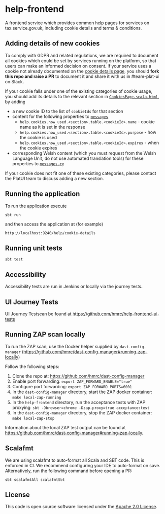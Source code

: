 help-frontend
=============

A frontend service which provides common help pages for services on tax.service.gov.uk,
including cookie details and terms & conditions.

## Adding details of new cookies
To comply with GDPR and related regulations, we are required to document all cookies which
could be set by services running on the platform, so that users can make an informed decision on consent.
If your service uses a cookie not already documented on the [cookie details page](https://www.tax.service.gov.uk/help/cookie-details),
you should **fork this repo and raise a PR** to document it and share it with us in #team-plat-ui on Slack.

If your cookie falls under one of the existing categories of cookie usage,
you should add its details to the relevant section in [`CookiesPage.scala.html`](app/uk/gov/hmrc/helpfrontend/views/CookiesPage.scala.html),
by adding
* a new cookie ID to the list of `cookieIds` for that section
* content for the following properties to [`messages`](conf/messages)
  * `help.cookies.how_used.<section>.table.<cookieId>.name` - cookie name as it is set in the response
  * `help.cookies.how_used.<section>.table.<cookieId>.purpose` - how the cookie is used
  * `help.cookies.how_used.<section>.table.<cookieId>.expires` - when the cookie expires
* corresponding Welsh content (which you must request from the Welsh Language Unit, do not use automated translation tools) for these properties to [`messages.cy`](conf/messages.cy)

If your cookie does not fit one of these existing categories, please contact the PlatUI team to discuss adding a new section.

## Running the application

To run the application execute
```
sbt run
```

and then access the application at (for example)
```
http://localhost:9240/help/cookie-details
```

## Running unit tests

```
sbt test
```

## Accessibility

Accessibility tests are run in Jenkins or locally via the journey tests.

## UI Journey Tests

UI Journey Testscan be found at https://github.com/hmrc/help-frontend-ui-tests

## Running ZAP scan locally

To run the ZAP scan, use the Docker helper supplied by `dast-config-manager` (https://github.com/hmrc/dast-config-manager#running-zap-locally)

Follow the following steps:
1. Clone the repo at: https://github.com/hmrc/dast-config-manager
2. Enable port forwarding: `export ZAP_FORWARD_ENABLE="true"`
3. Configure port forwarding: `export ZAP_FORWARD_PORTS=6001`
4. In the `dast-config-manager` directory, start the ZAP docker container: `make local-zap-running`
5. In the `help-frontend` directory, run the acceptance tests with ZAP proxying: `sbt -Dbrowser=chrome -Dzap.proxy=true acceptance:test`
6. In the `dast-config-manager` directory, stop the ZAP docker container: `make local-zap-stop`

Information about the local ZAP test output can be found at https://github.com/hmrc/dast-config-manager#running-zap-locally.

## Scalafmt

We are using scalafmt to auto-format all Scala and SBT code. This is enforced in CI. We recommend
 configuring your IDE to auto-format on save. Alternatively, run the following command before opening a PR:
```
sbt scalafmtAll scalafmtSbt
```

## License ##

This code is open source software licensed under the [Apache 2.0 License]("http://www.apache.org/licenses/LICENSE-2.0.html").
